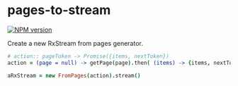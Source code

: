# pages-to-stream

[![NPM version](https://badge.fury.io/js/pages-to-stream.png)](http://badge.fury.io/js/pages-to-stream)

Create a new RxStream from pages generator.

```coffee
# action:: pageToken -> Promise({items, nextToken})
action = (page = null) -> getPage(page).then( (items) -> {items, nextToken} )

aRxStream = new FromPages(action).stream()
```

